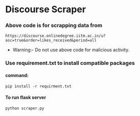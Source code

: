# Discourse Scraper
### Above code is for scrapping data from 
```
https://discourse.onlinedegree.iitm.ac.in/u?asc=true&order=likes_received&period=all
```
- Warning:- Do not use above code for malicious activity.
### Use requirement.txt to install compatible packages
#### command:
```
pip install -r requirment.txt
```
#### To run flask server
```
python scraper.py
```
